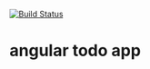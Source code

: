 [![Build Status](https://travis-ci.org/leesaxby/angular-seed.svg?branch=master)](https://travis-ci.org/leesaxby/angular-todo)
# angular todo app
